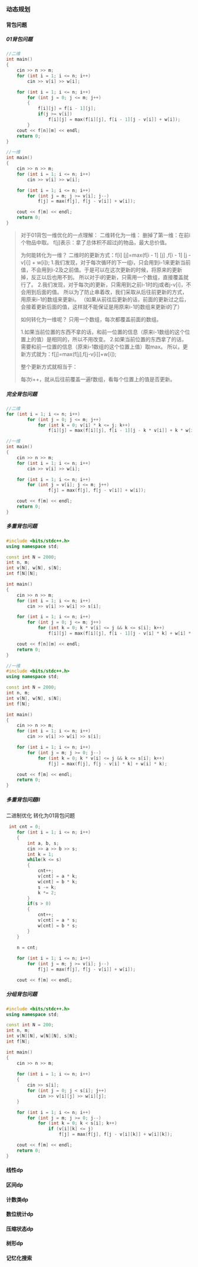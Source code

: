 ### 动态规划

#### 背包问题

##### 01背包问题



```c++
//二维
int main()
{
    cin >> n >> m;
    for (int i = 1; i <= n; i++)
        cin >> v[i] >> w[i];

    for (int i = 1; i <= n; i++)
        for (int j = 0; j <= m; j++)
        {
            f[i][j] = f[i - 1][j];
            if(j >= v[i])
                f[i][j] = max(f[i][j], f[i - 1][j - v[i]] + w[i]);
        }    
    cout << f[n][m] << endl;
    return 0;
}
```

```c++
//一维
int main()
{
    cin >> n >> m;
    for (int i = 1; i <= n; i++)
        cin >> v[i] >> w[i];

    for (int i = 1; i <= n; i++)
        for (int j = m; j >= v[i]; j--)
            f[j] = max(f[j], f[j - v[i]] + w[i]);

    cout << f[m] << endl;
    return 0;
}
```

>对于01背包一维优化的一点理解：
>二维转化为一维：
>删掉了第一维：在前i个物品中取。
>f[j]表示：拿了总体积不超过j的物品，最大总价值。
>
>为何能转化为一维？
>二维时的更新方式：f[i] [j]=max(f[i - 1] [j] ,f[i - 1] [j - v[i]] + w[i]);
>1.我们发现，对于每次循环的下一组i，只会用到i-1来更新当前值，不会用到i-2及之前值。于是可以在这次更新的时候，将原来的更新掉，反正以后也用不到。
>所以对于i的更新，只需用一个数组，直接覆盖就行了。
>2.我们发现，对于每次j的更新，只需用到之前i-1时的j或者j-v[i]，不会用到后面的值。
>所以为了防止串着改，我们采取从后往前更新的方式，用原来i-1的数组来更新i。
>（如果从前往后更新的话，前面的更新过之后，会接着更新后面的值，这样就不能保证是用原来i-1的数组来更新i的了）
>
>如何转化为一维呢？
>只用一个数组，每次都覆盖前面的数组。
>
>1.如果当前位置的东西不拿的话，和前一位置的信息（原来i-1数组的这个位置上的值）是相同的，所以不用改变。
>2.如果当前位置的东西拿了的话，需要和前一位置的信息（原来i-1数组的这个位置上值）取max。
>所以，更新方式就为：f[j]=max(f[j],f[j-v[i]]+w[i]);
>
>整个更新方式就相当于：
>
>每次i++，就从后往前覆盖一遍f数组，看每个位置上的值是否更新。

##### 完全背包问题

```c++
//二维
for (int i = 1; i <= n; i++)
        for (int j = 0; j <= m; j++)
            for (int k = 0; v[i] * k <= j; k++)
                f[i][j] = max(f[i][j], f[i - 1][j - k * v[i]] + k * w[i]);

```

````c++
//一维
int main()
{
    cin >> n >> m;
    for (int i = 1; i <= n; i++)
        cin >> v[i] >> w[i];

    for (int i = 1; i <= n; i++)
        for (int j = v[i]; j <= m; j++)
                f[j] = max(f[j], f[j - v[i]] + w[i]);

    cout << f[m] << endl;
    return 0;
}
````

##### 多重背包问题

```c++
#include <bits/stdc++.h>
using namespace std;

const int N = 2000;
int n, m;
int v[N], w[N], s[N];
int f[N][N];

int main()
{
    cin >> n >> m;
    for (int i = 1; i <= n; i++)
        cin >> v[i] >> w[i] >> s[i];

    for (int i = 1; i <= n; i++)
        for (int j = 0; j <= m; j++)
            for (int k = 0; k * v[i] <= j && k <= s[i]; k++)
                f[i][j] = max(f[i][j], f[i - 1][j - v[i] * k] + w[i] * k);

    cout << f[n][m] << endl;
    return 0;
}
```

```c++
//一维
#include <bits/stdc++.h>
using namespace std;

const int N = 2000;
int n, m;
int v[N], w[N], s[N];
int f[N];

int main()
{
    cin >> n >> m;
    for (int i = 1; i <= n; i++)
        cin >> v[i] >> w[i] >> s[i];

    for (int i = 1; i <= n; i++)
        for (int j = m; j >= 0; j--)
            for (int k = 0; k * v[i] <= j && k <= s[i]; k++)
                f[j] = max(f[j], f[j - v[i] * k] + w[i] * k);

    cout << f[m] << endl;
    return 0;
}
```

##### 多重背包问题II

二进制优化      转化为01背包问题

```c++
 int cnt = 0;
    for (int i = 1; i <= n; i++)
    {
        int a, b, s;
        cin >> a >> b >> s;
        int k = 1;
        while(k <= s)
        {
            cnt++;
            v[cnt] = a * k;
            w[cnt] = b * k;
            s -= k;
            k *= 2;
        }
        if(s > 0)
        {
            cnt++;
            v[cnt] = a * s;
            w[cnt] = b * s;
        }
    }
    
    n = cnt;

    for (int i = 1; i <= n; i++)
        for (int j = m; j >= v[i]; j--)
            f[j] = max(f[j], f[j - v[i]] + w[i]);

    cout << f[m] << endl;
```

##### 分组背包问题

```c++
#include <bits/stdc++.h>
using namespace std;

const int N = 200;
int n, m;
int v[N][N], w[N][N], s[N];
int f[N];

int main()
{
    cin >> n >> m;
    
    for (int i = 1; i <= n; i++)
    {
        cin >> s[i];
        for (int j = 0; j < s[i]; j++)
            cin >> v[i][j] >> w[i][j];
    }

    for (int i = 1; i <= n; i++)
        for (int j = m; j >= 0; j--)
            for (int k = 0; k < s[i]; k++)
                if (v[i][k] <= j)
                    f[j] = max(f[j], f[j - v[i][k]] + w[i][k]);

    cout << f[m] << endl;
    return 0;
}
```

#### 线性dp

#### 区间dp

#### 计数类dp

#### 数位统计dp

#### 压缩状态dp

#### 树形dp

#### 记忆化搜索
